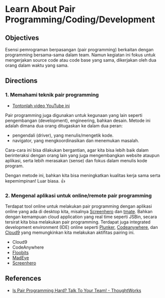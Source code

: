 # Learn About Pair Programming/Coding/Development

## Objectives

Esensi pemrograman berpasangan (pair programming) berkaitan dengan programming bersama-sama dalam team. Namun kegiatan ini fokus untuk mengerjakan source code atau code base yang sama, dikerjakan oleh dua orang dalam waktu yang sama.

## Directions

### 1. Memahami teknik pair programming

- [Tontonlah video YouTube ini](https://www.youtube.com/watch?v=ET3Q6zNK3Io)

Pair programming juga digunakan untuk kegunaan yang lain seperti pengembangan (development), engineering, bahkan desain. Metode ini adalah dimana dua orang ditugaskan ke dalam dua peran:

- pengendali (driver), yang menulis/mengetik kode.
- navigator, yang mengkoordinasikan dan menemukan masalah.

Cara-cara ini bisa dilakukan bergantian, agar kita bisa lebih baik dalam berinteraksi dengan orang lain yang juga mengembangkan website ataupun aplikasi, serta lebih merasakan (sense) dan fokus dalam menulis kode program.

Dengan metode ini, bahkan kita bisa meningkatkan kualitas kerja sama serta kepemimpinan! Luar biasa. :thumbsup:

### 2. Mengenal aplikasi untuk online/remote pair programming

Terdapat tool online untuk melakukan pair programming dengan aplikasi online yang ada di desktop kita, misalnya [Screenhero](https://screenhero.com) dan [tmate](http://tmate.io). Bahkan dengan kemampuan cloud application yang real time seperti JSBin, secara tersirat kita bisa melakukan pair programming. Terdapat juga integrated development environment (IDE) online seperti [Plunker](http://plnkr.co), [Codeanywhere](https://codeanywhere.com), dan [Cloud9](https://c9.io) yang memungkinkan kita melakukan aktifitas pairing ini.

- Cloud9
- CodeAnywhere
- [Floobits](https://floobits.com)
- [MadEye](https://madeye.io)
- [Screenhero](https://screenhero.com)

## References

- [Is Pair Programming Hard? Talk To Your Team! - ThoughtWorks](http://www.thoughtworks.com/insights/blog/pair-programming-hard-talk-your-team)
